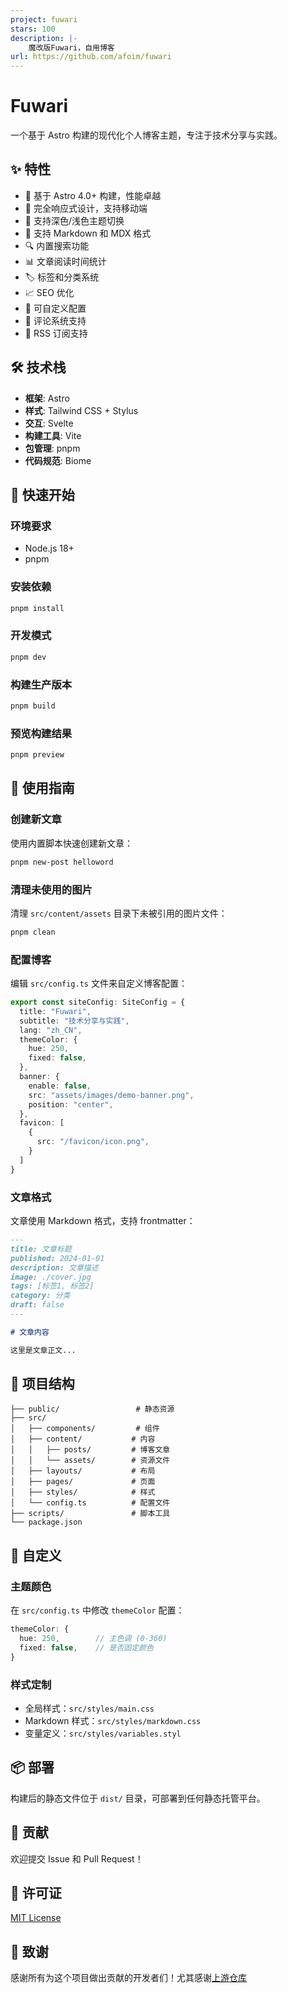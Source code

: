 ```yaml
---
project: fuwari
stars: 100
description: |-
    魔改版Fuwari，自用博客
url: https://github.com/afoim/fuwari
---
```


# Fuwari

一个基于 Astro 构建的现代化个人博客主题，专注于技术分享与实践。

## ✨ 特性

- 🚀 基于 Astro 4.0+ 构建，性能卓越
- 📱 完全响应式设计，支持移动端
- 🌙 支持深色/浅色主题切换
- 📝 支持 Markdown 和 MDX 格式
- 🔍 内置搜索功能
- 📊 文章阅读时间统计
- 🏷️ 标签和分类系统
- 📈 SEO 优化
- 🎨 可自定义配置
- 💬 评论系统支持
- 📡 RSS 订阅支持

## 🛠️ 技术栈

- **框架**: Astro
- **样式**: Tailwind CSS + Stylus
- **交互**: Svelte
- **构建工具**: Vite
- **包管理**: pnpm
- **代码规范**: Biome

## 🚀 快速开始

### 环境要求

- Node.js 18+
- pnpm

### 安装依赖

```bash
pnpm install
```

### 开发模式

```bash
pnpm dev
```

### 构建生产版本

```bash
pnpm build
```

### 预览构建结果

```bash
pnpm preview
```

## 📝 使用指南

### 创建新文章

使用内置脚本快速创建新文章：

```bash
pnpm new-post helloword
```

### 清理未使用的图片

清理 `src/content/assets` 目录下未被引用的图片文件：

```bash
pnpm clean
```

### 配置博客

编辑 `src/config.ts` 文件来自定义博客配置：

```typescript
export const siteConfig: SiteConfig = {
  title: "Fuwari",
  subtitle: "技术分享与实践",
  lang: "zh_CN",
  themeColor: {
    hue: 250,
    fixed: false,
  },
  banner: {
    enable: false,
    src: "assets/images/demo-banner.png",
    position: "center",
  },
  favicon: [
    {
      src: "/favicon/icon.png",
    }
  ]
}
```

### 文章格式

文章使用 Markdown 格式，支持 frontmatter：

```markdown
---
title: 文章标题
published: 2024-01-01
description: 文章描述
image: ./cover.jpg
tags: [标签1, 标签2]
category: 分类
draft: false
---

# 文章内容

这里是文章正文...
```

## 📁 项目结构

```
├── public/                 # 静态资源
├── src/
│   ├── components/         # 组件
│   ├── content/           # 内容
│   │   ├── posts/         # 博客文章
│   │   └── assets/        # 资源文件
│   ├── layouts/           # 布局
│   ├── pages/             # 页面
│   ├── styles/            # 样式
│   └── config.ts          # 配置文件
├── scripts/               # 脚本工具
└── package.json
```

## 🎨 自定义

### 主题颜色

在 `src/config.ts` 中修改 `themeColor` 配置：

```typescript
themeColor: {
  hue: 250,        // 主色调 (0-360)
  fixed: false,    // 是否固定颜色
}
```

### 样式定制

- 全局样式：`src/styles/main.css`
- Markdown 样式：`src/styles/markdown.css`
- 变量定义：`src/styles/variables.styl`

## 📦 部署

构建后的静态文件位于 `dist/` 目录，可部署到任何静态托管平台。

## 🤝 贡献

欢迎提交 Issue 和 Pull Request！

## 📄 许可证

[MIT License](LICENSE)

## 🙏 致谢

感谢所有为这个项目做出贡献的开发者们！尤其感谢[上游仓库](https://github.com/saicaca/fuwari)
